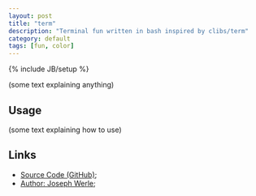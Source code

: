 ```yaml
---
layout: post
title: "term"
description: "Terminal fun written in bash inspired by clibs/term"
category: default
tags: [fun, color]
---
```

{% include JB/setup %}

(some text explaining anything)

## Usage

(some text explaining how to use)

## Links

* [Source Code (GitHub)](https://github.com/bpkg/term);
* [Author: Joseph Werle](https://github.com/jwerle);

